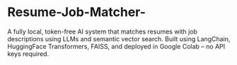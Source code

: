 # Resume-Job-Matcher-
A fully local, token-free AI system that matches resumes with job descriptions using LLMs and semantic vector search. Built using LangChain, HuggingFace Transformers, FAISS, and deployed in Google Colab – no API keys required.
